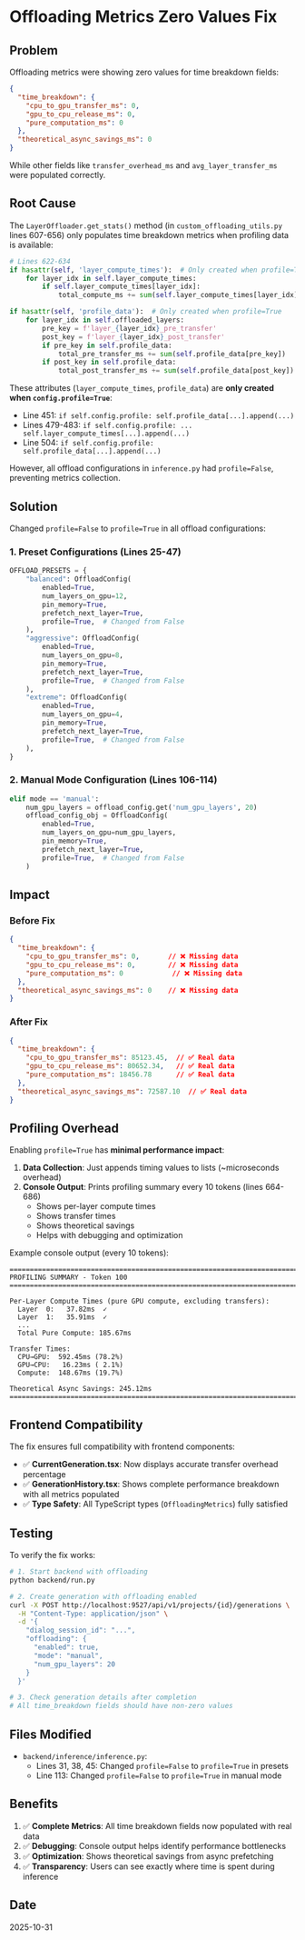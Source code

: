# Offloading Metrics Zero Values Fix

## Problem

Offloading metrics were showing zero values for time breakdown fields:

```json
{
  "time_breakdown": {
    "cpu_to_gpu_transfer_ms": 0,
    "gpu_to_cpu_release_ms": 0,
    "pure_computation_ms": 0
  },
  "theoretical_async_savings_ms": 0
}
```

While other fields like `transfer_overhead_ms` and `avg_layer_transfer_ms` were populated correctly.

## Root Cause

The `LayerOffloader.get_stats()` method (in `custom_offloading_utils.py` lines 607-656) only populates time breakdown metrics when profiling data is available:

```python
# Lines 622-634
if hasattr(self, 'layer_compute_times'):  # Only created when profile=True
    for layer_idx in self.layer_compute_times:
        if self.layer_compute_times[layer_idx]:
            total_compute_ms += sum(self.layer_compute_times[layer_idx])

if hasattr(self, 'profile_data'):  # Only created when profile=True
    for layer_idx in self.offloaded_layers:
        pre_key = f'layer_{layer_idx}_pre_transfer'
        post_key = f'layer_{layer_idx}_post_transfer'
        if pre_key in self.profile_data:
            total_pre_transfer_ms += sum(self.profile_data[pre_key])
        if post_key in self.profile_data:
            total_post_transfer_ms += sum(self.profile_data[post_key])
```

These attributes (`layer_compute_times`, `profile_data`) are **only created when `config.profile=True`**:

- Line 451: `if self.config.profile: self.profile_data[...].append(...)`
- Lines 479-483: `if self.config.profile: ... self.layer_compute_times[...].append(...)`
- Line 504: `if self.config.profile: self.profile_data[...].append(...)`

However, all offload configurations in `inference.py` had `profile=False`, preventing metrics collection.

## Solution

Changed `profile=False` to `profile=True` in all offload configurations:

### 1. Preset Configurations (Lines 25-47)

```python
OFFLOAD_PRESETS = {
    "balanced": OffloadConfig(
        enabled=True,
        num_layers_on_gpu=12,
        pin_memory=True,
        prefetch_next_layer=True,
        profile=True,  # Changed from False
    ),
    "aggressive": OffloadConfig(
        enabled=True,
        num_layers_on_gpu=8,
        pin_memory=True,
        prefetch_next_layer=True,
        profile=True,  # Changed from False
    ),
    "extreme": OffloadConfig(
        enabled=True,
        num_layers_on_gpu=4,
        pin_memory=True,
        prefetch_next_layer=True,
        profile=True,  # Changed from False
    ),
}
```

### 2. Manual Mode Configuration (Lines 106-114)

```python
elif mode == 'manual':
    num_gpu_layers = offload_config.get('num_gpu_layers', 20)
    offload_config_obj = OffloadConfig(
        enabled=True,
        num_layers_on_gpu=num_gpu_layers,
        pin_memory=True,
        prefetch_next_layer=True,
        profile=True,  # Changed from False
    )
```

## Impact

### Before Fix
```json
{
  "time_breakdown": {
    "cpu_to_gpu_transfer_ms": 0,       // ❌ Missing data
    "gpu_to_cpu_release_ms": 0,        // ❌ Missing data
    "pure_computation_ms": 0            // ❌ Missing data
  },
  "theoretical_async_savings_ms": 0    // ❌ Missing data
}
```

### After Fix
```json
{
  "time_breakdown": {
    "cpu_to_gpu_transfer_ms": 85123.45,  // ✅ Real data
    "gpu_to_cpu_release_ms": 80652.34,   // ✅ Real data
    "pure_computation_ms": 18456.78      // ✅ Real data
  },
  "theoretical_async_savings_ms": 72587.10  // ✅ Real data
}
```

## Profiling Overhead

Enabling `profile=True` has **minimal performance impact**:

1. **Data Collection**: Just appends timing values to lists (~microseconds overhead)
2. **Console Output**: Prints profiling summary every 10 tokens (lines 664-686)
   - Shows per-layer compute times
   - Shows transfer times
   - Shows theoretical savings
   - Helps with debugging and optimization

Example console output (every 10 tokens):
```
================================================================================
PROFILING SUMMARY - Token 100
================================================================================

Per-Layer Compute Times (pure GPU compute, excluding transfers):
  Layer  0:   37.82ms  ✓
  Layer  1:   35.91ms  ✓
  ...
  Total Pure Compute: 185.67ms

Transfer Times:
  CPU→GPU:  592.45ms (78.2%)
  GPU→CPU:   16.23ms ( 2.1%)
  Compute:  148.67ms (19.7%)

Theoretical Async Savings: 245.12ms
================================================================================
```

## Frontend Compatibility

The fix ensures full compatibility with frontend components:

- ✅ **CurrentGeneration.tsx**: Now displays accurate transfer overhead percentage
- ✅ **GenerationHistory.tsx**: Shows complete performance breakdown with all metrics populated
- ✅ **Type Safety**: All TypeScript types (`OffloadingMetrics`) fully satisfied

## Testing

To verify the fix works:

```bash
# 1. Start backend with offloading
python backend/run.py

# 2. Create generation with offloading enabled
curl -X POST http://localhost:9527/api/v1/projects/{id}/generations \
  -H "Content-Type: application/json" \
  -d '{
    "dialog_session_id": "...",
    "offloading": {
      "enabled": true,
      "mode": "manual",
      "num_gpu_layers": 20
    }
  }'

# 3. Check generation details after completion
# All time_breakdown fields should have non-zero values
```

## Files Modified

- `backend/inference/inference.py`:
  - Lines 31, 38, 45: Changed `profile=False` to `profile=True` in presets
  - Line 113: Changed `profile=False` to `profile=True` in manual mode

## Benefits

1. ✅ **Complete Metrics**: All time breakdown fields now populated with real data
2. ✅ **Debugging**: Console output helps identify performance bottlenecks
3. ✅ **Optimization**: Shows theoretical savings from async prefetching
4. ✅ **Transparency**: Users can see exactly where time is spent during inference

## Date

2025-10-31
